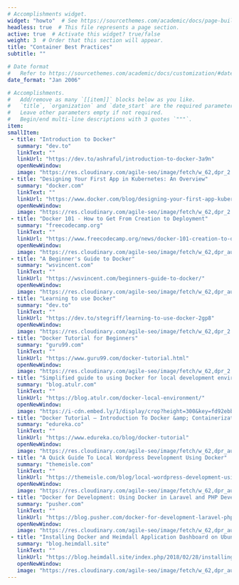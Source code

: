```yaml
---
# Accomplishments widget.
widget: "howto"  # See https://sourcethemes.com/academic/docs/page-builder/
headless: true  # This file represents a page section.
active: true  # Activate this widget? true/false
weight: 3  # Order that this section will appear.
title: "Container Best Practices"
subtitle: ""

# Date format
#   Refer to https://sourcethemes.com/academic/docs/customization/#date-format
date_format: "Jan 2006"

# Accomplishments.
#   Add/remove as many `[[item]]` blocks below as you like.
#   `title`, `organization` and `date_start` are the required parameters.
#   Leave other parameters empty if not required.
#   Begin/end multi-line descriptions with 3 quotes `"""`.
item:
smallItem: 
 - title: "Introduction to Docker"
   summary: "dev.to"
   linkText: ""
   linkUrl: "https://dev.to/ashraful/introduction-to-docker-3a9n"
   openNewWindow: 
   image: "https://res.cloudinary.com/agile-seo/image/fetch/w_62,dpr_2.0,d_blank_am8gzx.png/https%3A%2F%2Flogo.clearbit.com%2Fdev.to%3Fsize%3D250"
 - title: "Designing Your First App in Kubernetes: An Overview"
   summary: "docker.com"
   linkText: ""
   linkUrl: "https://www.docker.com/blog/designing-your-first-app-kubernetes-overview/"
   openNewWindow: 
   image: "https://res.cloudinary.com/agile-seo/image/fetch/w_62,dpr_2.0,d_blank_am8gzx.png/https%3A%2F%2Flogo.clearbit.com%2Fdocker.com%3Fsize%3D250"
 - title: "Docker 101 - How to Get From Creation to Deployment"
   summary: "freecodecamp.org"
   linkText: ""
   linkUrl: "https://www.freecodecamp.org/news/docker-101-creation-to-deployment/"
   openNewWindow: 
   image: "https://res.cloudinary.com/agile-seo/image/fetch/w_62,dpr_auto,d_blank_am8gzx.png/https%3A%2F%2Flogo.clearbit.com%2Ffreecodecamp.org%3Fsize%3D250"
 - title: "A Beginner's Guide to Docker"
   summary: "wsvincent.com"
   linkText: ""
   linkUrl: "https://wsvincent.com/beginners-guide-to-docker/"
   openNewWindow: 
   image: "https://res.cloudinary.com/agile-seo/image/fetch/w_62,dpr_auto,d_blank_am8gzx.png/https%3A%2F%2Flogo.clearbit.com%2Fwsvincent.com%3Fsize%3D250"
 - title: "Learning to use Docker"
   summary: "dev.to"
   linkText: ""
   linkUrl: "https://dev.to/stegriff/learning-to-use-docker-2gp8"
   openNewWindow: 
   image: "https://res.cloudinary.com/agile-seo/image/fetch/w_62,dpr_2.0,d_blank_am8gzx.png/https%3A%2F%2Flogo.clearbit.com%2Fdev.to%3Fsize%3D250"
 - title: "Docker Tutorial for Beginners"
   summary: "guru99.com"
   linkText: ""
   linkUrl: "https://www.guru99.com/docker-tutorial.html"
   openNewWindow: 
   image: "https://res.cloudinary.com/agile-seo/image/fetch/w_62,dpr_2.0,d_blank_am8gzx.png/https%3A%2F%2Flogo.clearbit.com%2Fguru99.com%3Fsize%3D250"
 - title: "Simplified guide to using Docker for local development environment"
   summary: "blog.atulr.com"
   linkText: ""
   linkUrl: "https://blog.atulr.com/docker-local-environment/"
   openNewWindow: 
   image: "https://i-cdn.embed.ly/1/display/crop?height=300&key=fd92ebbc52fc43fb98f69e50e7893c13&url=https%3A%2F%2Fblog.atulr.com%2Fstatic%2F0b1a5d3c267b9065b66bfb6f05578712%2F8ff1e%2Fexample_terminal.png&width=636"
 - title: "Docker Tutorial – Introduction To Docker &amp; Containerization"
   summary: "edureka.co"
   linkText: ""
   linkUrl: "https://www.edureka.co/blog/docker-tutorial"
   openNewWindow: 
   image: "https://res.cloudinary.com/agile-seo/image/fetch/w_62,dpr_auto,d_blank_am8gzx.png/https%3A%2F%2Flogo.clearbit.com%2Fedureka.co%3Fsize%3D250"
 - title: "A Quick Guide To Local Wordpress Development Using Docker"
   summary: "themeisle.com"
   linkText: ""
   linkUrl: "https://themeisle.com/blog/local-wordpress-development-using-docker/"
   openNewWindow: 
   image: "https://res.cloudinary.com/agile-seo/image/fetch/w_62,dpr_auto,d_blank_am8gzx.png/https%3A%2F%2Flogo.clearbit.com%2Fthemeisle.com%3Fsize%3D250"
 - title: "Docker for Development: Using Docker in Laravel and PHP Development"
   summary: "pusher.com"
   linkText: ""
   linkUrl: "https://blog.pusher.com/docker-for-development-laravel-php/"
   openNewWindow: 
   image: "https://res.cloudinary.com/agile-seo/image/fetch/w_62,dpr_auto,d_blank_am8gzx.png/https%3A%2F%2Flogo.clearbit.com%2Fpusher.com%3Fsize%3D250"
 - title: "Installing Docker and Heimdall Application Dashboard on Ubuntu"
   summary: "blog.heimdall.site"
   linkText: ""
   linkUrl: "https://blog.heimdall.site/index.php/2018/02/28/installing-docker-and-heimdall-application-dashboard-on-ubuntu/"
   openNewWindow: 
   image: "https://res.cloudinary.com/agile-seo/image/fetch/w_62,dpr_auto,d_blank_am8gzx.png/https%3A%2F%2Flogo.clearbit.com%2Fblog.heimdall.site%3Fsize%3D250"
---
```


